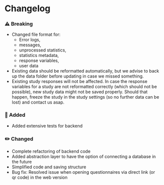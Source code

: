 # Changelog
### ⚠️ Breaking
- Changed file format for: 
  - Error logs,
  - messages, 
  - unprocessed statistics,
  - statistics metadata, 
  - response variables, 
  - user data
- Existing data should be reformatted automatically, but we advise to back up the data folder before updating in case we missed something.
- Existing study responses will not be affected. In case the response variables for a study are not reformatted correctly (which should not be possible), new study data might not be saved properly. Should that happen, freeze the study in the study settings (so no further data can be lost) and contact us asap.

### 🚀 Added

- Added extensive tests for backend

### ✏️ Changed
- Complete refactoring of backend code
- Added abstraction layer to have the option of connecting a database in the future
- Simplified code and saving structure
- Bug fix: Resolved issue when opening questionnaires via direct link (or qr code) in the web version
